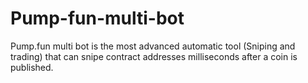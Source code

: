 # Pump-fun-multi-bot
Pump.fun multi bot is the most advanced automatic tool (Sniping and trading) that can snipe contract addresses milliseconds after a coin is published.
